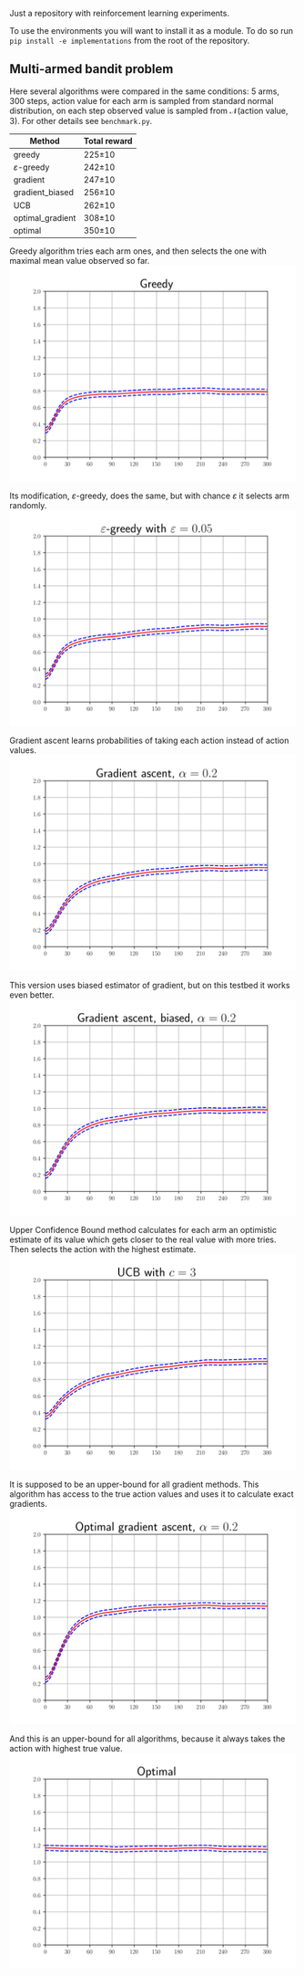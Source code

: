 Just a repository with reinforcement learning experiments.

To use the environments you will want to install it as a module. 
To do so run `pip install -e implementations` from the root of the repository.

## Multi-armed bandit problem
Here several algorithms were compared in the same conditions:
$5$ arms, $300$ steps, action value for each arm is sampled from standard normal distribution,
on each step observed value is sampled from $\mathcal{N}(\text{action value}, 3)$. For other details see `benchmark.py`.

| Method | Total reward |
|--------|--------------|
| greedy | 225±10 |
| $\varepsilon$-greedy     | 242±10           |
| gradient      | 247±10            |
| gradient_biased | 256±10 |
| UCB | 262±10 |
| optimal_gradient | 308±10 |
| optimal | 350±10 |

Greedy algorithm tries each arm ones, and then selects the one with maximal mean value observed so far.
![greedy](images/greedy.svg)

Its modification, $\varepsilon$-greedy, does the same, but with chance $\varepsilon$ it selects arm randomly.
![eps_greedy](images/eps_greedy.svg)

Gradient ascent learns probabilities of taking each action instead of action values.
![gradient](images/gradient.svg)

This version uses biased estimator of gradient, but on this testbed it works even better.
![gradient_biased](images/gradient_biased.svg)

Upper Confidence Bound method calculates for each arm an optimistic estimate of its value which gets closer to the real value with more tries.
Then selects the action with the highest estimate.
![ucb](images/ucb.svg)

It is supposed to be an upper-bound for all gradient methods. This algorithm has access to the true action values and uses it to calculate exact gradients.
![optimal_gradient](images/optimal_gradient.svg)

And this is an upper-bound for all algorithms, because it always takes the action with highest true value. 
![optimal](images/optimal.svg)